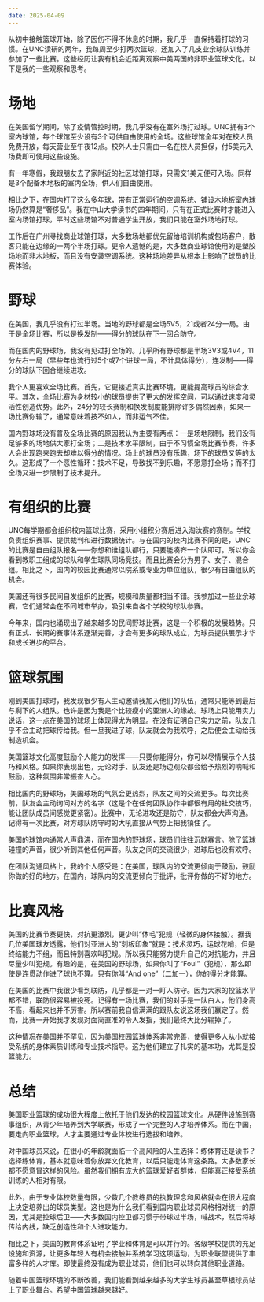 ```yaml
---
date: 2025-04-09
---
```

从初中接触篮球开始，除了因伤不得不休息的时期，我几乎一直保持着打球的习惯。在UNC读研的两年，我每周至少打两次篮球，还加入了几支业余球队训练并参加了一些比赛。这些经历让我有机会近距离观察中美两国的非职业篮球文化。以下是我的一些观察和思考。

# 场地

在美国留学期间，除了疫情管控时期，我几乎没有在室外场打过球。UNC拥有3个室内球馆，每个球馆至少设有3个可供自由使用的全场。这些球馆全年对在校人员免费开放，每天营业至午夜12点。校外人士只需由一名在校人员担保，付5美元入场费即可使用这些设施。

有一年寒假，我跟朋友去了家附近的社区球馆打球，只需交1美元便可入场。同样是3个配备木地板的室内全场，供人们自由使用。

相比之下，在国内打了这么多年球，带有正常运行的空调系统、铺设木地板室内球场仍然算是“奢侈品”。我在中山大学读书的四年期间，只有在正式比赛时才能进入室内场馆打球，平时这些场馆不对普通学生开放，我们只能在室外场地打球。

工作后在广州寻找商业球馆打球，大多数场地都优先留给培训机构或包场客户，散客只能在边缘的一两个半场打球。更令人遗憾的是，大多数商业球馆使用的是塑胶场地而非木地板，而且没有安装空调系统。这种场地差异从根本上影响了球员的比赛体验。

# 野球

在美国，我几乎没有打过半场。当地的野球都是全场5V5，21或者24分一局。由于是全场比赛，所以是换发制——得分的球队在下一回合防守。

而在国内的野球场，我没有见过打全场的。几乎所有野球都是半场3V3或4V4，11分左右一局（早些年也流行过5个或7个进球一局，不计具体得分），连发制——得分的球队下回合继续进攻。

我个人更喜欢全场比赛。首先，它更接近真实比赛环境，更能提高球员的综合水平。其次，全场比赛为身材较小的球员提供了更大的发挥空间，可以通过速度和灵活性创造优势。此外，24分的较长赛制和换发制度能排除许多偶然因素，如果一场比赛你输了，通常意味着技不如人，而非运气不佳。

国内野球场没有普及全场比赛的原因我认为主要有两点：一是场地限制，我们没有足够多的场地供大家打全场；二是技术水平限制，由于不习惯全场比赛节奏，许多人会出现跑来跑去却难以得分的情况。场上的球员没有乐趣，场下的球员又等的太久。这形成了一个恶性循环：技术不足，导致找不到乐趣，不愿意打全场；而不打全场又进一步限制了技术提升。

# 有组织的比赛

UNC每学期都会组织校内篮球比赛，采用小组积分赛后进入淘汰赛的赛制。学校负责组织赛事、提供裁判和进行数据统计。与在国内的校内比赛不同的是，UNC的比赛是自由组队报名——你想和谁组队都行，只要能凑齐一个队即可。所以你会看到教职工组成的球队和学生球队同场竞技。而且比赛会分为男子、女子、混合组。相比之下，国内的校园比赛通常以院系或专业为单位组队，很少有自由组队的机会。

美国还有很多民间自发组织的比赛，规模和质量都相当不错。我参加过一些业余球赛，它们通常会在不同城市举办，吸引来自各个学校的球队参赛。

今年来，国内也涌现出了越来越多的民间野球比赛，这是一个积极的发展趋势。只有正式、长期的赛事体系逐渐完善，才会有更多的球队成立，为球员提供展示才华和成长进步的平台。

# 篮球氛围

刚到美国打球时，我发现很少有人主动邀请我加入他们的队伍，通常只能等到最后与剩下的人组队。也许是因为我是个比较瘦小的亚洲人的缘故。球场上只能用实力说话，这一点在美国的球场上体现得尤为明显。在没有证明自己实力之前，队友几乎不会主动把球传给我。但一旦我进了球，队友就会为我欢呼，之后便会主动给我制造机会。

美国篮球文化高度鼓励个人能力的发挥——只要你能得分，你可以尽情展示个人技巧和风格。如果你表现出色，无论对手、队友还是场边观众都会给予热烈的呐喊和鼓励，这种氛围非常振奋人心。

相比国内的野球场，美国球场的气氛会更热烈，队友之间的交流更多。每次比赛前，队友会主动询问对方的名字（这是个在任何团队协作中都很有用的社交技巧，能让团队成员间感觉更紧密）。比赛中，无论进攻还是防守，队友都会大声沟通。记得有一次比赛，对方球队防守时的大吼直接从气势上把我镇住了。

美国的球馆内通常人声鼎沸，而在国内的野球场，球员们往往沉默寡言。除了篮球碰撞的声音，很少听到其他任何声音。队友之间的交流很少，进球后也没有欢呼。

在团队沟通风格上，我的个人感受是：在美国，球队内的交流更倾向于鼓励，鼓励你做的好的地方。在国内，球队内的交流更倾向于批评，批评你做的不好的地方。

# 比赛风格

美国的比赛节奏更快，对抗更激烈，更少叫“体毛”犯规（轻微的身体接触）。据我几位美国球友透露，他们对亚洲人的“刻板印象”就是：技术灵巧，运球花哨，但是终结能力不组，而且特别喜欢叫犯规。所以我只能努力提升自己的对抗能力，并且尽量少叫犯规。有趣的是，在美国的野球场，如果你叫了“Foul”（犯规），那么即使是连贯动作进了球也不算。只有你叫“And one”（二加一），你的得分才能算。

在美国的比赛中我很少看到联防，几乎都是一对一盯人防守。因为大家的投篮水平都不错，联防很容易被投死。记得有一场比赛，我们的对手是一队白人，他们身高不高，看起来也并不厉害。所以赛前我自信满满的跟队友说这场我们赢定了。然而，比赛一开始我才发现对面简直准的令人发指，我们最终大比分输掉了。

这种情况在美国并不罕见，因为美国校园篮球体系非常完善，使得更多人从小就接受系统的身体素质训练和专业技术指导。这为他们建立了扎实的基本功，尤其是投篮能力。

# 总结

美国职业篮球的成功很大程度上依托于他们发达的校园篮球文化。从硬件设施到赛事组织，从青少年培养到大学联赛，形成了一个完整的人才培养体系。而在中国，要走向职业篮球，人才主要通过专业体校进行选拔和培养。

对中国球员来说，在很小的年龄就面临一个高风险的人生选择：练体育还是读书？选择练体育，基本就意味着你放弃文化教育，以后只能走体育这条路。大多数家长都不愿意冒这样的风险。虽然我们拥有庞大的篮球爱好者群体，但能真正接受系统训练的人相对有限。

此外，由于专业体校数量有限，少数几个教练员的执教理念和风格就会在很大程度上决定培养出的球员类型。这也是为什么我们看到国内职业球员风格相对统一的原因，尤其是控球后卫——大多数国内控卫都习惯于带球过半场，喊战术，然后将球传给内线，缺乏创造性和个人进攻能力。

相比之下，美国的教育体系证明了学业和体育是可以并行的。各级学校提供的充足设施和资源，让更多年轻人有机会接触并系统学习这项运动，为职业联盟提供了丰富多样的人才库。即使最终没有成为职业球员，他们也可以转向其他职业道路。

随着中国篮球环境的不断改善，我们能看到越来越多的大学生球员甚至草根球员站上了职业舞台。希望中国篮球越来越好。